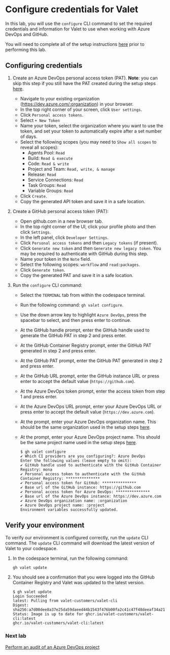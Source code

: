 # Configure credentials for Valet

In this lab, you will use the `configure` CLI command to set the required credentials and information for Valet to use when working with Azure DevOps and GitHub.

You will need to complete all of the setup instructions [here](./readme.md#configure-your-codespace) prior to performing this lab.

## Configuring credentials

1. Create an Azure DevOps personal access token (PAT).
      __Note__: you can skip this step if you still have the PAT created during the setup steps [here](./readme.md#bootstrap-your-azure-devops-organization).
      - Navigate to your existing organization (<https://dev.azure.com/:organization>) in your browser.
      - In the top right corner of your screen, click `User settings`.
      - Click `Personal access tokens`.
      - Select `+ New Token`
      - Name your token, select the organization where you want to use the token, and set your token to automatically expire after a set number of days.
      - Select the following scopes (you may need to `Show all scopes` to reveal all scopes):
         - Agents Pool: `Read`
         - Build: `Read & execute`
         - Code: `Read & write`
         - Project and Team: `Read, write, & manage`
         - Release: `Read`
         - Service Connections: `Read`
         - Task Groups: `Read`
         - Variable Groups: `Read`
      - Click `Create`.
      - Copy the generated API token and save it in a safe location.

2. Create a GitHub personal access token (PAT):
      - Open github.com in a new browser tab.
      - In the top right corner of the UI, click your profile photo and then click `Settings`.
      - In the left panel, click `Developer Settings`.
      - Click `Personal access tokens` and then `Legacy tokens` (if present).
      - Click `Generate new token` and then `Generate new legacy token`. You may be required to authenticate with GitHub during this step.
      - Name your token in the `Note` field.
      - Select the following scopes: `workflow` and `read:packages`.
      - Click `Generate token`.
      - Copy the generated PAT and save it in a safe location.

3. Run the `configure` CLI command:
      - Select the `TERMINAL` tab from within the codespace terminal.
      - Run the following command: `gh valet configure`.
      - Use the down arrow key to highlight `Azure DevOps`, press the spacebar to select, and then press enter to continue.
      - At the GitHub handle prompt, enter the GitHub handle used to generate the GitHub PAT in step 2 and press enter.
      - At the GitHub Container Registry prompt, enter the GitHub PAT generated in step 2 and press enter.
      - At the GitHub PAT prompt, enter the GitHub PAT generated in step 2 and press enter.
      - At the GitHub URL prompt, enter the GitHub instance URL or press enter to accept the default value (`https://github.com`).
      - At the Azure DevOps token prompt, enter the access token from step 1 and press enter.
      - At the Azure DevOps URL prompt, enter your Azure DevOps URL or press enter to accept the default value (`https://dev.azure.com`).
      - At the prompt, enter your Azure DevOps organization name. This should be the same organization used in the setup steps [here](./readme.md#bootstrap-your-azure-devops-organization).
      - At the prompt, enter your Azure DevOps project name. This should be the same project name used in the setup steps [here](./readme.md#bootstrap-your-azure-devops-organization).

         ```console
         $ gh valet configure
         ✔ Which CI providers are you configuring?: Azure DevOps
         Enter the following values (leave empty to omit):
         ✔ GitHub handle used to authenticate with the GitHub Container Registry: mona
         ✔ Personal access token to authenticate with the GitHub Container Registry: ***************
         ✔ Personal access token for GitHub: ***************
         ✔ Base url of the GitHub instance: https://github.com
         ✔ Personal access token for Azure DevOps: ***************
         ✔ Base url of the Azure DevOps instance: https://dev.azure.com
         ✔ Azure DevOps organization name: :organization
         ✔ Azure DevOps project name: :project
         Environment variables successfully updated.
         ```

## Verify your environment

To verify our environment is configured correctly, run the `update` CLI command. The `update` CLI command will download the latest version of Valet to your codespace.

1. In the codespace terminal, run the following command:

   ```bash
   gh valet update
   ```

2. You should see a confirmation that you were logged into the GitHub Container Registry and Valet was updated to the latest version.

   ```console
   $ gh valet update
   Login Succeeded
   latest: Pulling from valet-customers/valet-cli
   Digest: sha256:a7d00dee8a37e25da59daeed44b1543f476b00fa2c41c47f48deeaf34a215bbb
   Status: Image is up to date for ghcr.io/valet-customers/valet-cli:latest
   ghcr.io/valet-customers/valet-cli:latest
   ```

### Next lab

[Perform an audit of an Azure DevOps project](2-audit.md)
